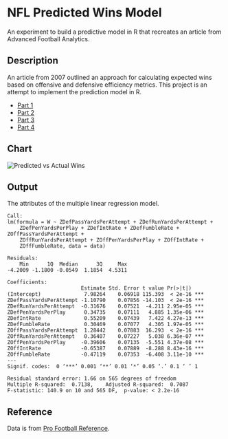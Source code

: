 # NFL Predicted Wins Model

An experiment to build a predictive model in R that recreates an article from Advanced Football Analytics.

## Description

An article from 2007 outlined an approach for calculating expected wins based on offensive and defensive efficiency metrics. This project is an attempt to implement the prediction model in R.

- [Part 1](http://archive.advancedfootballanalytics.com/2007/07/what-makes-teams-win-part-1.html)
- [Part 2](http://archive.advancedfootballanalytics.com/2007/07/what-makes-teams-win-2.html)
- [Part 3](http://archive.advancedfootballanalytics.com/2007/07/what-makes-teams-win-3.html)
- [Part 4](http://archive.advancedfootballanalytics.com/2007/07/what-makes-teams-win-4.html)

## Chart

![Predicted vs Actual Wins](https://topfunky.com/clients/topfunky/github/wins.png)

## Output

The attributes of the multiple linear regression model.

```
Call:
lm(formula = W ~ ZDefPassYardsPerAttempt + ZDefRunYardsPerAttempt +
    ZDefPenYardsPerPlay + ZDefIntRate + ZDefFumbleRate + ZOffPassYardsPerAttempt +
    ZOffRunYardsPerAttempt + ZOffPenYardsPerPlay + ZOffIntRate +
    ZOffFumbleRate, data = data)

Residuals:
    Min      1Q  Median      3Q     Max
-4.2009 -1.1800 -0.0549  1.1854  4.5311

Coefficients:
                        Estimate Std. Error t value Pr(>|t|)
(Intercept)              7.98264    0.06918 115.393  < 2e-16 ***
ZDefPassYardsPerAttempt -1.10790    0.07856 -14.103  < 2e-16 ***
ZDefRunYardsPerAttempt  -0.31676    0.07521  -4.211 2.95e-05 ***
ZDefPenYardsPerPlay      0.34735    0.07111   4.885 1.35e-06 ***
ZDefIntRate              0.55209    0.07439   7.422 4.27e-13 ***
ZDefFumbleRate           0.30469    0.07077   4.305 1.97e-05 ***
ZOffPassYardsPerAttempt  1.28442    0.07883  16.293  < 2e-16 ***
ZOffRunYardsPerAttempt   0.36407    0.07227   5.038 6.36e-07 ***
ZOffPenYardsPerPlay     -0.39606    0.07135  -5.551 4.37e-08 ***
ZOffIntRate             -0.65387    0.07889  -8.288 8.43e-16 ***
ZOffFumbleRate          -0.47119    0.07353  -6.408 3.11e-10 ***
---
Signif. codes:  0 ‘***’ 0.001 ‘**’ 0.01 ‘*’ 0.05 ‘.’ 0.1 ‘ ’ 1

Residual standard error: 1.66 on 565 degrees of freedom
Multiple R-squared:  0.7138,	Adjusted R-squared:  0.7087
F-statistic: 140.9 on 10 and 565 DF,  p-value: < 2.2e-16
```

## Reference

Data is from [Pro Football Reference](https://www.pro-football-reference.com/).